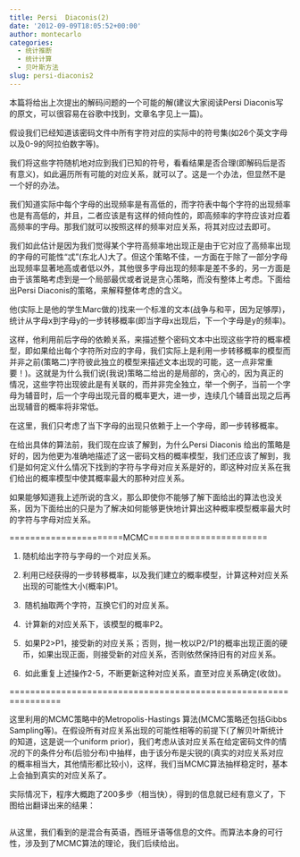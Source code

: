 ```yaml
---
title: Persi  Diaconis(2)
date: '2012-09-09T18:05:52+00:00'
author: montecarlo
categories:
  - 统计推断
  - 统计计算
  - 贝叶斯方法
slug: persi-diaconis2
---
```


本篇将给出上次提出的解码问题的一个可能的解(建议大家阅读Persi Diaconis写的原文，可以很容易在谷歌中找到，文章名字见上一篇)。

假设我们已经知道该密码文件中所有字符对应的实际中的符号集(如26个英文字母以及0-9的阿拉伯数字等)。

我们将这些字符随机地对应到我们已知的符号，看看结果是否合理(即解码后是否有意义)，如此遍历所有可能的对应关系，就可以了。这是一个办法，但显然不是一个好的办法。<!--more-->

我们知道实际中每个字母的出现频率是有高低的，而字符表中每个字符的出现频率也是有高低的，并且，二者应该是有这样的倾向性的，即高频率的字符应该对应着高频率的字母。那我们就可以按照这样的频率对应关系，将其对应过去即可。

我们如此估计是因为我们觉得某个字符高频率地出现正是由于它对应了高频率出现的字母的可能性“忒”(东北人)大了。但这个策略不佳，一方面在于除了一部分字母出现频率显著地高或者低以外，其他很多字母出现的频率是差不多的，另一方面是由于该策略考虑到是一个局部最优或者说是贪心策略，而没有整体上考虑。下面给出Persi Diaconis的策略，来解释整体考虑的含义。

他(实际上是他的学生Marc做的)找来一个标准的文本(战争与和平，因为足够厚)，统计从字母x到字母y的一步转移概率(即当字母x出现后，下一个字母是y的频率)。

这样，他利用前后字母的依赖关系，来描述整个密码文本中出现这些字符的概率模型，即如果给出每个字符所对应的字母，我们实际上是利用一步转移概率的模型而并非之前(策略二)字符彼此独立的模型来描述文本出现的可能，这一点非常重要！)。这就是为什么我们说(我说)策略二给出的是局部的，贪心的，因为真正的情况，这些字符出现彼此是有关联的，而并非完全独立，举一个例子，当前一个字母为辅音时，后一个字母出现元音的概率更大，进一步，连续几个辅音出现之后再出现辅音的概率将非常低。

在这里，我们只考虑了当下字母的出现只依赖于上一个字母，即一步转移概率。

在给出具体的算法前，我们现在应该了解到，为什么Persi Diaconis 给出的策略是好的，因为他更为准确地描述了这一密码文档的概率模型，我们还应该了解到，我们是如何定义什么情况下找到的字符与字母对应关系是好的，即这种对应关系在我们给出的概率模型中使其概率最大的那种对应关系。

如果能够知道我上述所说的含义，那么即使你不能够了解下面给出的算法也没关系，因为下面给出的只是为了解决如何能够更快地计算出这种概率模型概率最大时的字符与字母对应关系。

======================MCMC=======================

1. 随机给出字符与字母的一个对应关系。

2. 利用已经获得的一步转移概率，以及我们建立的概率模型，计算这种对应关系出现的可能性大小(概率)P1。

3.  随机抽取两个字符，互换它们的对应关系。

4.  计算新的对应关系下，该模型的概率P2。

5.  如果P2>P1，接受新的对应关系；否则，抛一枚以P2/P1的概率出现正面的硬币，如果出现正面，则接受新的对应关系，否则依然保持旧有的对应关系。

6.  如此重复上述操作2-5，不断更新这种对应关系，直至对应关系确定(收敛)。

================================================================

这里利用的MCMC策略中的Metropolis-Hastings 算法(MCMC策略还包括Gibbs Sampling等)。在假设所有对应关系出现的可能性相等的前提下(了解贝叶斯统计的知道，这是说一个uniform prior)，我们考虑从该对应关系在给定密码文件的情况的下的条件分布(后验分布)中抽样，由于该分布是尖锐的(真实的对应关系对应的概率相当大，其他情形都比较小)，这样，我们当MCMC算法抽样稳定时，基本上会抽到真实的对应关系了。

实际情况下，程序大概跑了200多步（相当快），得到的信息就已经有意义了，下图给出翻译出来的结果：

<img src="http://fmn.rrfmn.com/fmn058/20120811/2145/b_large_Cljo_39a5000013c91263.jpg" alt="" border="0" />

从这里，我们看到的是混合有英语，西班牙语等信息的文件。而算法本身的可行性，涉及到了MCMC算法的理论，我们后续给出。

&nbsp;
